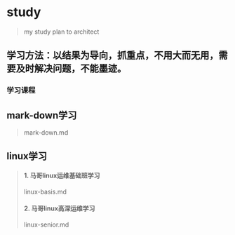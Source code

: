 # study
> my study plan to architect

## 学习方法：以结果为导向，抓重点，不用大而无用，需要及时解决问题，不能墨迹。

### 学习课程

## mark-down学习
> mark-down.md

## linux学习
> #### 1. 马哥linux运维基础班学习
> linux-basis.md
> #### 2. 马哥linux高深运维学习
> linux-senior.md
